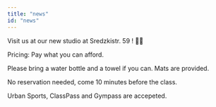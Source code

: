 ```yaml
---
title: "news"
id: "news"
---
```


Visit us at our new studio at Sredzkistr. 59 ! 🧘‍♀️  

Pricing: Pay what you can afford.  

Please bring a water bottle and a towel if you can. Mats are provided.   

No reservation needed, come 10 minutes before the class.   

Urban Sports, ClassPass and Gympass are accepeted.  